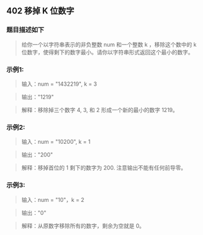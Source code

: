 ## 402 移掉 K 位数字

### 题目描述如下
> 给你一个以字符串表示的非负整数 num 和一个整数 k ，移除这个数中的 k 位数字，使得剩下的数字最小。请你以字符串形式返回这个最小的数字。

### 示例1:
> 输入：num = "1432219", k = 3

> 输出："1219"

> 解释：移除掉三个数字 4, 3, 和 2 形成一个新的最小的数字 1219。

### 示例2:
> 输入：num = "10200", k = 1

> 输出："200"

> 解释：移掉首位的 1 剩下的数字为 200. 注意输出不能有任何前导零。

### 示例3:
> 输入：num = "10"，k = 2

> 输出："0"

> 解释：从原数字移除所有的数字，剩余为空就是 0。